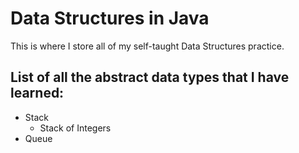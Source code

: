 # Data Structures in Java

This is where I store all of my self-taught Data Structures practice.

## List of all the abstract data types that I have learned:
*  Stack
	* Stack of Integers
* Queue 


